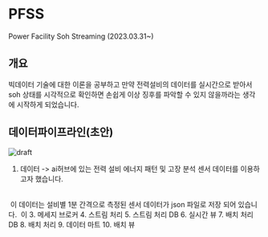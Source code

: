 # PFSS
Power Facility Soh Streaming  (2023.03.31~)

## 개요
빅데이터 기술에 대한 이론을 공부하고 만약 전력설비의 데이터를 실시간으로 받아서 soh 상태를 시각적으로 확인하면 손쉽게 이상 징후를 파악할 수 있지 않을까라는 생각에 시작하게 되었습니다.

## 데이터파이프라인(초안)
![draft](https://user-images.githubusercontent.com/97713997/229030147-74484849-311f-459c-bb73-ce670a166a52.PNG)

1. 데이터 -> ai허브에 있는 전력 설비 에너지 패턴 및 고장 분석 센서 데이터를 이용하고자 했습니다.
<br>
&nbsp;이 데이터는 설비별 1분 간격으로 측정된 센서 데이터가 json 파일로 저장 되어 있습니다.
&#160;이 
3. 메세지 브로커
4. 스트림 처리
5. 스트림 처리 DB
6. 실시간 뷰
7. 배치 처리 DB
8. 배치 처리
9. 데이터 마트
10. 배치 뷰
